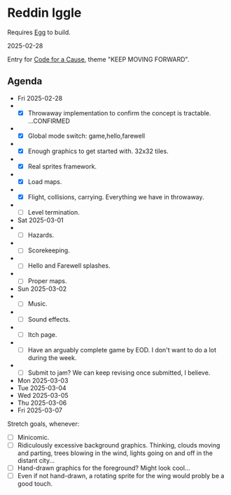 # Reddin Iggle

Requires [Egg](https://github.com/aksommerville/egg) to build.

2025-02-28

Entry for [Code for a Cause](https://itch.io/jam/code-for-a-cause), theme "KEEP MOVING FORWARD".

## Agenda

- Fri 2025-02-28
- - [x] Throwaway implementation to confirm the concept is tractable. ...CONFIRMED
- - [x] Global mode switch: game,hello,farewell
- - [x] Enough graphics to get started with. 32x32 tiles.
- - [x] Real sprites framework.
- - [x] Load maps.
- - [x] Flight, collisions, carrying. Everything we have in throwaway.
- - [ ] Level termination.
- Sat 2025-03-01
- - [ ] Hazards.
- - [ ] Scorekeeping.
- - [ ] Hello and Farewell splashes.
- - [ ] Proper maps.
- Sun 2025-03-02
- - [ ] Music.
- - [ ] Sound effects.
- - [ ] Itch page.
- - [ ] Have an arguably complete game by EOD. I don't want to do a lot during the week.
- - [ ] Submit to jam? We can keep revising once submitted, I believe.
- Mon 2025-03-03
- Tue 2025-03-04
- Wed 2025-03-05
- Thu 2025-03-06
- Fri 2025-03-07

Stretch goals, whenever:
- [ ] Minicomic.
- [ ] Ridiculously excessive background graphics. Thinking, clouds moving and parting, trees blowing in the wind, lights going on and off in the distant city...
- [ ] Hand-drawn graphics for the foreground? Might look cool...
- [ ] Even if not hand-drawn, a rotating sprite for the wing would probly be a good touch.
